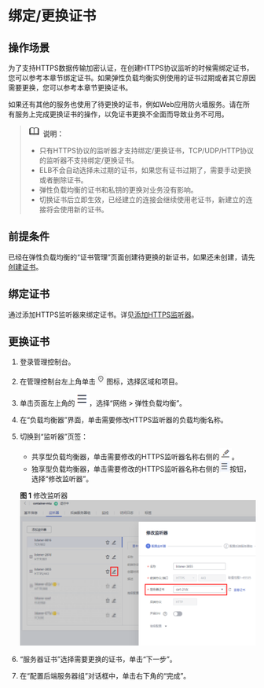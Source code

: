 # 绑定/更换证书<a name="elb_ug_zs_0005"></a>

## 操作场景<a name="section7114614171517"></a>

为了支持HTTPS数据传输加密认证，在创建HTTPS协议监听的时候需绑定证书，您可以参考本章节绑定证书。如果弹性负载均衡实例使用的证书过期或者其它原因需要更换，您可以参考本章节更换证书。

如果还有其他的服务也使用了待更换的证书，例如Web应用防火墙服务。请在所有服务上完成更换证书的操作，以免证书更换不全面而导致业务不可用。

>![](public_sys-resources/icon-note.gif) **说明：** 
>-   只有HTTPS协议的监听器才支持绑定/更换证书，TCP/UDP/HTTP协议的监听器不支持绑定/更换证书。
>-   ELB不会自动选择未过期的证书，如果您有证书过期了，需要手动更换或者删除证书。
>-   弹性负载均衡的证书和私钥的更换对业务没有影响。
>-   切换证书后立即生效，已经建立的连接会继续使用老证书，新建立的连接将会使用新的证书。

## 前提条件<a name="section87801068191"></a>

已经在弹性负载均衡的“证书管理”页面创建待更换的新证书，如果还未创建，请先[创建证书](创建-修改-删除证书.md#section26868475171830)。

## 绑定证书<a name="section49683221908"></a>

通过添加HTTPS监听器来绑定证书。详见[添加HTTPS监听器](添加HTTPS监听器.md)。

## 更换证书<a name="section19444195661517"></a>

1.  登录管理控制台。
2.  在管理控制台左上角单击![](figures/icon-region.png)图标，选择区域和项目。
3.  单击页面左上角的![](figures/icon-position.png)，选择“网络 \> 弹性负载均衡”。
4.  在“负载均衡器”界面，单击需要修改HTTPS监听器的负载均衡名称。
5.  切换到“监听器”页签：

    -   共享型负载均衡器，单击需要修改的HTTPS监听器名称右侧的![](figures/icon-edit-13.png)。
    -   独享型负载均衡器，单击需要修改的HTTPS监听器名称右侧的![](figures/zh-cn_image_0000001203298696.png)按钮，选择“修改监听器”。

    **图 1**  修改监听器<a name="fig745812613575"></a>  
    ![](figures/修改监听器.png "修改监听器")

6.  “服务器证书”选择需要更换的证书，单击“下一步”。
7.  在“配置后端服务器组”对话框中，单击右下角的“完成”。

